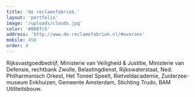```yaml
---
title: 'de reclamefabriek.'
layout: 'portfolio'
image: '/uploads/clouds.jpg'
color: '#008fc5'
address: 'http://www.de-reclamefabriek.nl/#overons'
mobile: 450
order: 4
---
```


Rijksvastgoedbedrijf, Ministerie van Veiligheid & Justitie, Ministerie van Defensie, rechtbank Zwolle, Belastingdienst, Rijkswaterstaat, Ned. Philharmonisch Orkest, Het Toneel Speelt, Rietveldacademie, Zuiderzee-museum Enkhuizen, Gemeente Amsterdam, Stichting Trudo, BAM Utiliteitsbouw.